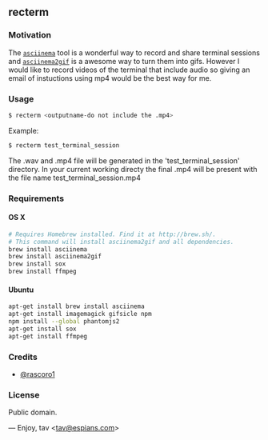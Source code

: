 ## recterm

### Motivation

The [`asciinema`] tool is a wonderful way to record and share terminal sessions and [`asciinema2gif`] is a awesome way to turn them into gifs. However I would like to record videos of the terminal that include audio so giving an email of instuctions using mp4 would be the best way for me.

### Usage

```bash
$ recterm <outputname-do not include the .mp4>
```

Example:

```bash
$ recterm test_terminal_session
```
The .wav and .mp4 file will be generated in the 'test_terminal_session' directory. In your current working directy the final .mp4 will be present with the file name test_terminal_session.mp4

### Requirements

#### OS X

```bash
# Requires Homebrew installed. Find it at http://brew.sh/.
# This command will install asciinema2gif and all dependencies.
brew install asciinema
brew install asciinema2gif
brew install sox
brew install ffmpeg
```

#### Ubuntu

```bash
apt-get install brew install asciinema
apt-get install imagemagick gifsicle npm
npm install --global phantomjs2
apt-get install sox
apt-get install ffmpeg
```

### Credits

* [@rascoro1]
### License

Public domain.

—
Enjoy, tav <<tav@espians.com>>


[`asciinema`]: https://asciinema.org/
[`asciinema2gif`]: https://github.com/tav/asciinema2gif/
[asciinema terminal recordings]: https://asciinema.org/
[@rascoro1]: https://github.com/rascoro1/
